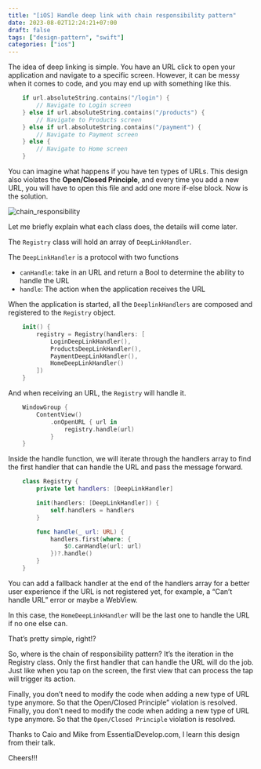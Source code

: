 ```yaml
---
title: "[iOS] Handle deep link with chain responsibility pattern"
date: 2023-08-02T12:24:21+07:00
draft: false
tags: ["design-pattern", "swift"]
categories: ["ios"]
---
```


The idea of deep linking is simple. You have an URL click to open your application and navigate to a specific screen. However, it can be messy when it comes to code, and you may end up with something like this.

```Swift
    if url.absoluteString.contains("/login") {
        // Navigate to Login screen
    } else if url.absoluteString.contains("/products") {
        // Navigate to Products screen
    } else if url.absoluteString.contains("/payment") {
        // Navigate to Payment screen
    } else {
        // Navigate to Home screen
    }
```

You can imagine what happens if you have ten types of URLs. This design also violates the **Open/Closed Principle**, and every time you add a new URL, you will have to open this file and add one more if-else block. Now is the solution.

![chain_responsibility](/images/ios/chain_responsibility.png)

Let me briefly explain what each class does, the details will come later.

The `Registry` class will hold an array of `DeepLinkHandler`.

The `DeepLinkHandler` is a protocol with two functions

- `canHandle`: take in an URL and return a Bool to determine the ability to handle the URL
- `handle`: The action when the application receives the URL

When the application is started, all the `DeeplinkHandlers` are composed and registered to the `Registry` object.

```Swift
    init() {
        registry = Registry(handlers: [
            LoginDeepLinkHandler(),
            ProductsDeepLinkHandler(),
            PaymentDeepLinkHandler(),
            HomeDeepLinkHandler()
        ])
    }
```

And when receiving an URL, the `Registry` will handle it.

```Swift
    WindowGroup {
        ContentView()
            .onOpenURL { url in
                registry.handle(url)
            }
    }
```

Inside the handle function, we will iterate through the handlers array to find the first handler that can handle the URL and pass the message forward.

```Swift
    class Registry {
        private let handlers: [DeepLinkHandler]

        init(handlers: [DeepLinkHandler]) {
            self.handlers = handlers
        }

        func handle(_ url: URL) {
            handlers.first(where: {
                $0.canHandle(url: url)
            })?.handle()
        }
    }
```

You can add a fallback handler at the end of the handlers array for a better user experience if the URL is not registered yet, for example, a “Can’t handle URL” error or maybe a WebView.

In this case, the `HomeDeepLinkHandler` will be the last one to handle the URL if no one else can.

That’s pretty simple, right!?

So, where is the chain of responsibility pattern? It’s the iteration in the Registry class. Only the first handler that can handle the URL will do the job. Just like when you tap on the screen, the first view that can process the tap will trigger its action.

Finally, you don’t need to modify the code when adding a new type of URL type anymore. So that the Open/Closed Principle” violation is resolved.
Finally, you don’t need to modify the code when adding a new type of URL type anymore. So that the `Open/Closed Principle` violation is resolved.

Thanks to Caio and Mike from EssentialDevelop.com, I learn this design from their talk.

Cheers!!!
